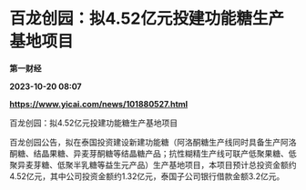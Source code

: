 # 百龙创园：拟4.52亿元投建功能糖生产基地项目
**第一财经**

**2023-10-20 08:07**

**https://www.yicai.com/news/101880527.html**

百龙创园：拟4.52亿元投建功能糖生产基地项目

百龙创园公告，拟在泰国投资建设新建功能糖（阿洛酮糖生产线同时具备生产阿洛酮糖、结晶果糖、异麦芽酮糖等结晶糖产品；抗性糊精生产线可联产低聚果糖、低聚异麦芽糖、低聚半乳糖等益生元产品）生产基地项目，本项目预计总投资金额约4.52亿元，其中公司投资金额约1.32亿元，泰国子公司银行借款金额3.2亿元。